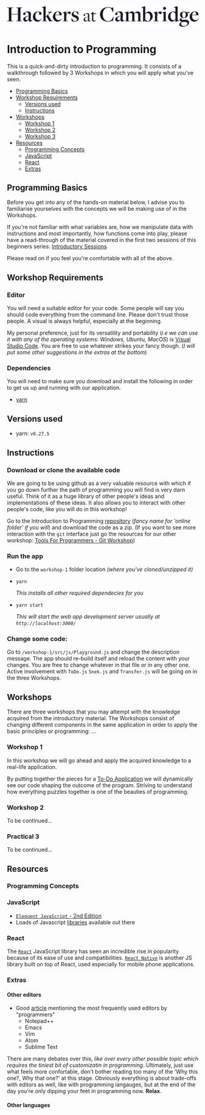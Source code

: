 <img src="./workshop-1/resources/readme-images/hac-logo-dark.png">

Introduction to Programming
===
This is a quick-and-dirty introduction to programming. It consists of a walkthrough followed by 3 Workshops in which you will apply what you've seen. 

<!-- TOC -->

- [Programming Basics](./intro-sessions/description.md)
- [Workshop Requirements](#workshop-requirements)
    - [Versions used](#versions-used)
    - [Instructions](#instructions)
- [Workshops](#Workshops)
    - [Workshop 1](#workshop-1)    
    - [Workshop 2](#workshop-2)
    - [Workshop 3](#workshop-3)
- [Resources](#resources)
    - [Programming Concepts](#programming-concepts)
    - [JavaScript](#javascript)
    - [React](#react)
    - [Extras](#extras)  

<!-- /TOC -->

## Programming Basics 
Before you get into any of the hands-on material below, I advise you to familiarise yourselves with the concepts we will be making use of in the Workshops. 

If you're not familiar with what variables are, how we manipulate data with instructions and most importantly, how functions come into play, please have a read-through of the material covered in the first two sessions of this beginners series: [Introductory Sessions](./intro-sessions/description.md) 

Please read on if you feel you're comfortable with all of the above. 

## Workshop Requirements 

### Editor
You will need a suitable editor for your code. Some people will say you should code everything from the command line. Please don't trust those people. A visual is always helpful, especially at the beginning. 

My personal preference, just for its versatility and portability (_i.e we can use it with any of the operating systems: Windows, Ubuntu, MacOS_) is [Visual Studio Code](https://code.visualstudio.com/Download). You are free to use whatever strikes your fancy though. (_I will put some other suggestions in the extras at the bottom_) 

### Dependencies

You will need to make sure you download and install the following in order to get us up and running with our application. 

* [yarn](https://yarnpkg.com/en/docs/install)

## Versions used

* yarn: `v0.27.5`

## Instructions

### Download or clone the available code 

We are going to be using github as a very valuable resource with which if you go down further the path of programming you will find is very darn useful. 
Think of it as a huge library of other people's ideas and implementations of these ideas. It also allows you to interact with other people's code, like you will do in this workshop! 

Go to the Introduction to Programming [repository](https://github.com/hackersatcambridge/intro-to-programming) (_fancy name for 'online folder' if you will_) and download the code as a zip. (If you want to see more interaction with the `git` interface just go the resources for our other workshop: [Tools For Programmers - Git Workshop](https://github.com/hackersatcambridge/git-workshop-2017))

### Run the app

* Go to the ```workshop-1``` folder location _(where you've cloned/unzipped it)_ 
* `yarn` 

    _This installs all other required dependecies for you_
* `yarn start` 

    _This will start the web app development server usually at `http://localhost:3000/`_

### Change some code:

Go to `/workshop-1/src/js/Playground.js` and change the description message. The app should re-build itself and reload the content with your changes. You are free to change whatever in that file or in any other one. Active involvement with `ToDo.js` `Snek.js` and `Transfer.js` will be going on in the three Workshops. 

## Workshops 

There are three workshops that you may attempt with the knowledge acquired from the introductory material. The Workshops consist of changing different components in the same application in order to apply the basic principles or programming: ...

### Workshop 1 
In this workshop we will go ahead and apply the acquired knowledge to a real-life application. 

By putting together the pieces for a [To-Do Application](./workshop-1/description.md) we will dynamically see our code shaping the outcome of the program. Striving to understand how everything puzzles together is one of the beauties of programming. 

### Workshop 2
To be continued...

### Practical 3
To be continued...

## Resources 

### Programming Concepts

### JavaScript

* [`Eloquent JavaScript` - 2nd Edition](http://eloquentjavascript.net/index.html)
* Loads of Javascript [libraries](https://www.javascripting.com/?sort=rating) available out there

### React

The [`React`](./React.md) JavaScript library has seen an incredible rise in popularity because of its ease of use and compatibilities. [`React Native`](https://facebook.github.io/react-native/) is another JS library built on top of React, used especially for mobile phone applications. 

### Extras
#### Other editors
* Good [article](https://lifehacker.com/five-best-text-editors-1564907215) mentioning the most frequently used editors by "programmers" 
    * Notepad++
    * Emacs
    * Vim 
    * Atom 
    * Sublime Text

There are many debates over this, _like over every other possible topic which requires the tiniest bit of customizatin in programming_. Ultimately, just use what feels more confortable, don't bother reading too many of the 'Why this one?, Why that one?' at this stage. Obviously everything is about trade-offs with editors as well, like with programming langauges, but at the end of the day you're only dipping your feet in programming now. **Relax**. 

#### Other languages

